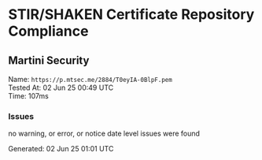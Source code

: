 # STIR/SHAKEN Certificate Repository Compliance

## Martini Security

Name: `https://p.mtsec.me/2884/T0eyIA-0BlpF.pem`\
Tested At: 02 Jun 25 00:49 UTC\
Time: 107ms

### Issues

no warning, or error, or notice date level issues were found

Generated: 02 Jun 25 01:01 UTC
